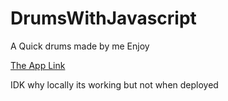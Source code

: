 # DrumsWithJavascript

A Quick drums made by me Enjoy

[The App Link](https://drums-app.web.app/#)


IDK why locally its working but not when deployed

